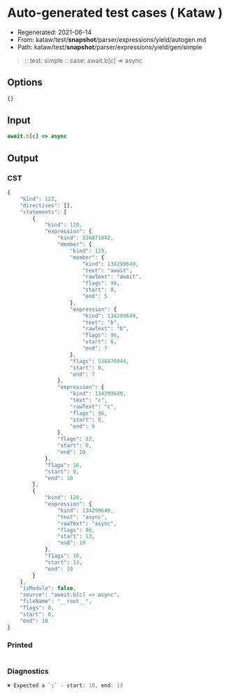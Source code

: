 # Auto-generated test cases ( Kataw )
- Regenerated: 2021-06-14
- From: kataw/test/__snapshot__/parser/expressions/yield/autogen.md
- Path: kataw/test/__snapshot__/parser/expressions/yield/gen/simple
> :: test: simple
> :: case: await.b[c] => async
## Options

`````js
{}
`````
## Input

`````js
await.b[c] => async
`````
## Output

### CST

```javascript
{
    "kind": 122,
    "directives": [],
    "statements": [
        {
            "kind": 120,
            "expression": {
                "kind": 536871042,
                "member": {
                    "kind": 129,
                    "member": {
                        "kind": 134299649,
                        "text": "await",
                        "rawText": "await",
                        "flags": 96,
                        "start": 0,
                        "end": 5
                    },
                    "expression": {
                        "kind": 134299649,
                        "text": "b",
                        "rawText": "b",
                        "flags": 96,
                        "start": 6,
                        "end": 7
                    },
                    "flags": 536870944,
                    "start": 0,
                    "end": 7
                },
                "expression": {
                    "kind": 134299649,
                    "text": "c",
                    "rawText": "c",
                    "flags": 96,
                    "start": 8,
                    "end": 9
                },
                "flags": 32,
                "start": 0,
                "end": 10
            },
            "flags": 16,
            "start": 0,
            "end": 10
        },
        {
            "kind": 120,
            "expression": {
                "kind": 134299649,
                "text": "async",
                "rawText": "async",
                "flags": 96,
                "start": 13,
                "end": 19
            },
            "flags": 16,
            "start": 13,
            "end": 19
        }
    ],
    "isModule": false,
    "source": "await.b[c] => async",
    "fileName": "__root__",
    "flags": 0,
    "start": 0,
    "end": 19
}
```

### Printed

```javascript

```

### Diagnostics

```javascript
✖ Expected a `;` - start: 10, end: 13

```

